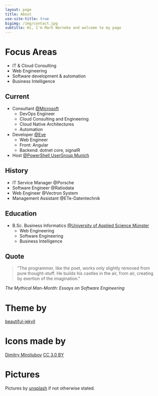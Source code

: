 ```yaml
---
layout: page
title: About
use-site-title: true
bigimg: /img/contact.jpg
subtitle: Hi, I'm Mark Warneke and welcome to my page
---
```


# Focus Areas

- IT & Cloud Consulting
- Web Engineering
- Software development & automation
- Business Intelligence

## Current

- Consultant [@Microsoft](https://microsoft.com)
  - DevOps Engineer
  - Cloud Consulting and Engineering
  - Cloud Native Architectures
  - Automation
- Developer [@Eve](https://starteve.ai)
  - Web Engineer
  - Front: Angular
  - Backend: dotnet core, signalR
- Host [@PowerShell UserGroup Munich](https://github.com/GPSUG)

## History

- IT Service Manager @Porsche
- Software Engineer @Ratiodata
- Web Engineer @Vectron System
- Management Assistant @ETe-Datentechnik

## Education

- B.Sc. Business Informatics [@University of Applied Science Münster](https://en.fh-muenster.de)
  - Web Engineering
  - Software Engineering
  - Business Intelligence

## Quote

> "The programmer, like the poet, works only slightly removed from pure thought-stuff. He builds his castles in the air, from air, creating by exertion of the imagination."

_The Mythical Man-Month: Essays on Software Engineering_

# Theme by

[beautiful-jekyll](https://deanattali.com/beautiful-jekyll/)

# Icons made by

[Dimitry Miroliubov](https://www.flaticon.com/authors/dimitry-miroliubov) [CC 3.0 BY](http://creativecommons.org/licenses/by/3.0/)

# Pictures

Pictures by [unsplash](https://unsplash.com) if not otherwise stated.
